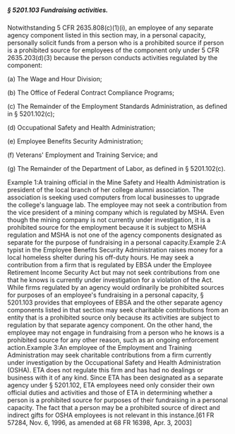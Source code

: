 ##### § 5201.103 Fundraising activities. #####

Notwithstanding 5 CFR 2635.808(c)(1)(i), an employee of any separate agency component listed in this section may, in a personal capacity, personally solicit funds from a person who is a prohibited source if person is a prohibited source for employees of the component only under 5 CFR 2635.203(d)(3) because the person conducts activities regulated by the component:

(a) The Wage and Hour Division;

(b) The Office of Federal Contract Compliance Programs;

(c) The Remainder of the Employment Standards Administration, as defined in § 5201.102(c);

(d) Occupational Safety and Health Administration;

(e) Employee Benefits Security Administration;

(f) Veterans' Employment and Training Service; and

(g) The Remainder of the Department of Labor, as defined in § 5201.102(c).

Example 1:A training official in the Mine Safety and Health Administration is president of the local branch of her college alumni association. The association is seeking used computers from local businesses to upgrade the college's language lab. The employee may not seek a contribution from the vice president of a mining company which is regulated by MSHA. Even though the mining company is not currently under investigation, it is a prohibited source for the employment because it is subject to MSHA regulation and MSHA is not one of the agency components designated as separate for the purpose of fundraising in a personal capacity.Example 2:A typist in the Employee Benefits Security Administration raises money for a local homeless shelter during his off-duty hours. He may seek a contribution from a firm that is regulated by EBSA under the Employee Retirement Income Security Act but may not seek contributions from one that he knows is currently under investigation for a violation of the Act. While firms regulated by an agency would ordinarily be prohibited sources for purposes of an employee's fundraising in a personal capacity, § 5201.103 provides that employees of EBSA and the other separate agency components listed in that section may seek charitable contributions from an entity that is a prohibited source only because its activities are subject to regulation by that separate agency component. On the other hand, the employee may not engage in fundraising from a person who he knows is a prohibited source for any other reason, such as an ongoing enforcement action.Example 3:An employee of the Employment and Training Administration may seek charitable contributions from a firm currently under investigation by the Occupational Safety and Health Administration (OSHA). ETA does not regulate this firm and has had no dealings or business with it of any kind. Since ETA has been designated as a separate agency under § 5201.102, ETA employees need only consider their own official duties and activities and those of ETA in determining whether a person is a prohibited source for purposes of their fundraising in a personal capacity. The fact that a person may be a prohibited source of direct and indirect gifts for OSHA employees is not relevant in this instance.[61 FR 57284, Nov. 6, 1996, as amended at 68 FR 16398, Apr. 3, 2003]